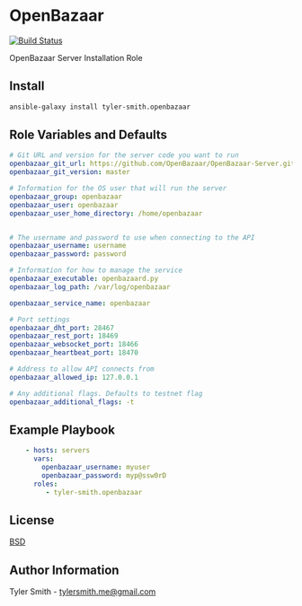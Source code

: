 OpenBazaar
=========

[![Build Status](https://api.travis-ci.org/tyler-smith/ansible-openbazaar.png)](https://api.travis-ci.org/tyler-smith/ansible-openbazaar.png)

OpenBazaar Server Installation Role

Install
----------------

```sh
ansible-galaxy install tyler-smith.openbazaar
```

Role Variables and Defaults
--------------

```yaml
# Git URL and version for the server code you want to run
openbazaar_git_url: https://github.com/OpenBazaar/OpenBazaar-Server.git
openbazaar_git_version: master

# Information for the OS user that will run the server
openbazaar_group: openbazaar
openbazaar_user: openbazaar
openbazaar_user_home_directory: /home/openbazaar


# The username and password to use when connecting to the API
openbazaar_username: username
openbazaar_password: password

# Information for how to manage the service
openbazaar_executable: openbazaard.py
openbazaar_log_path: /var/log/openbazaar

openbazaar_service_name: openbazaar

# Port settings
openbazaar_dht_port: 28467
openbazaar_rest_port: 18469
openbazaar_websocket_port: 18466
openbazaar_heartbeat_port: 18470

# Address to allow API connects from
openbazaar_allowed_ip: 127.0.0.1

# Any additional flags. Defaults to testnet flag
openbazaar_additional_flags: -t
```

Example Playbook
----------------

```yaml
    - hosts: servers
      vars:
        openbazaar_username: myuser
        openbazaar_password: myp@ssw0rD
      roles:
         - tyler-smith.openbazaar
```

License
-------

[BSD](LICENSE)

Author Information
------------------

Tyler Smith - tylersmith.me@gmail.com
